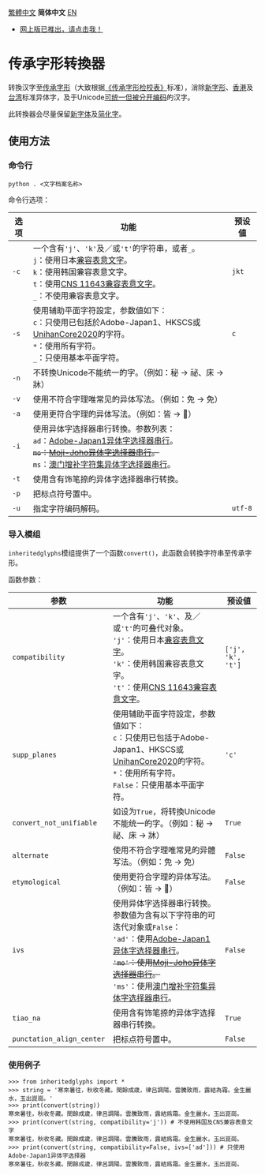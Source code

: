 [繁體中文󠄁](https://github.com/haydenwong7bm/inherited-glyphs-converter/blob/main) **简体中文󠄁** [EN](https://github.com/haydenwong7bm/inherited-glyphs-converter/blob/main/README_en.md)

* [网上版已推出，请点击我！](https://haydenwong7bm.github.io/inherited-glyphs-converter/zh-sc/)

# 传承字形转換器
 转換汉字至[传承字形](https://zh.wikipedia.org/wiki/%E8%88%8A%E5%AD%97%E5%BD%A2)（大致根据[《传承字形检校󠄁表》](https://github.com/ichitenfont/inheritedglyphs)标准），消󠄁除[新字形](https://zh.wikipedia.org/wiki/%E6%96%B0%E5%AD%97%E5%BD%A2)、[香港󠄁](https://zh.wikipedia.org/wiki/%E5%B8%B8%E7%94%A8%E5%AD%97%E5%AD%97%E5%BD%A2%E8%A1%A8)及󠄁[台湾](https://zh.wikipedia.org/wiki/%E5%9C%8B%E5%AD%97%E6%A8%99%E6%BA%96%E5%AD%97%E9%AB%94)标准异体字，及󠄁于Unicode[可统一但被分󠄁开编码](https://gitee.com/eisoch/irg/issues/I5FR1Q)的󠄁汉字。
 
 此转換器会尽量保留[新字体](https://zh.wikipedia.org/wiki/%E6%96%B0%E5%AD%97%E4%BD%93)及󠄁[简化󠄁字](https://zh.wikipedia.org/wiki/%E7%AE%80%E5%8C%96%E5%AD%97)。
 
 ## 使󠄁用方法
 
 ### 命令行
 
	python . <文󠄁字档案名称>
 
 命令行选项：
 
 | **选项** | **功能** | **预设値** |
 |---|---|---|
 | `-c` | 一个含有`'j'`、`'k'`及󠄁／或`'t'`的󠄁字符串，或者`_`。<br>`j`：使󠄁用日本[兼󠄁容表意󠄁文󠄁字](https://zh.wikipedia.org/wiki/%E4%B8%AD%E6%97%A5%E9%9F%93%E7%9B%B8%E5%AE%B9%E8%A1%A8%E6%84%8F%E6%96%87%E5%AD%97)。<br>`k`：使󠄁用韩国兼󠄁容表意󠄁文󠄁字。<br>`t`：使󠄁用[CNS 11643兼󠄁容表意󠄁文󠄁字](https://zh.wikipedia.org/wiki/%E4%B8%AD%E6%97%A5%E9%9F%93%E7%9B%B8%E5%AE%B9%E8%A1%A8%E6%84%8F%E6%96%87%E5%AD%97%E8%A3%9C%E5%85%85%E5%8D%80)。<br>`_`：不使󠄁用兼󠄁容表意󠄁文󠄁字。 | `jkt` |
 | `-s` | 使󠄁用辅助平󠄁面字符設定，参数値如下：<br>`c`：只使󠄁用已包󠄁括於Adobe-Japan1、HKSCS或[UnihanCore2020](https://www.unicode.org/L2/L2019/19388-unihan-core-2020.pdf)的󠄁字符。<br>`*`：使󠄁用所󠄁有字符。<br>`_`：只使󠄁用基本平󠄁面字符。 | `c` |
 | `-n` | 不转換Unicode不能统一的󠄁字。（例如：秘 → 祕、床 → 牀） | |
 | `-v` | 使󠄁用不符合字理唯常见的󠄁异体写法。（例如：免 → 免） | |
 | `-a` | 使󠄁用更󠄁符合字理的󠄁异体写法。（例如：皆 → 𣅜） | |
 | `-i` | 使󠄁用异体字选择器串行转換。参数列表：<br>`ad`：[Adobe-Japan1异体字选择器串行](https://unicode.org/ivd/data/2022-09-13/IVD_Charts_Adobe-Japan1.pdf)。<br>~~`mo`：[Moji-Joho异体字选择器串行](https://unicode.org/ivd/data/2022-09-13/IVD_Charts_Moji_Joho.pdf)。~~<br>`ms`：[澳门增补字符集异体字选择器串行](https://unicode.org/ivd/data/2022-09-13/IVD_Charts_MSARG.pdf)。 | |
 | `-t` | 使󠄁用含有饰笔捺的󠄁异体字选择器串行转換。 | |
 | `-p` | 把标点符号置中。 | |
 | `-u` | 指定字符编码解码。 | `utf-8` |
 
 ### 导入模组
 
 `inheritedglyphs`模组提供了一个函数`convert()`，此函数会转換字符串至传承字形。
 
 函数参数：
 
 | **参数** | **功能** | **预设値** |
 |---|---|---|
 | `compatibility` | 一个含有`'j'`、`'k'`、及󠄁／或`'t'`的󠄁可叠代对象。<br>`'j'`：使󠄁用日本[兼󠄁容表意󠄁文󠄁字](https://zh.wikipedia.org/wiki/%E4%B8%AD%E6%97%A5%E9%9F%93%E7%9B%B8%E5%AE%B9%E8%A1%A8%E6%84%8F%E6%96%87%E5%AD%97)。<br>`'k'`：使󠄁用韩国兼󠄁容表意󠄁文󠄁字。<br> `'t'`：使󠄁用[CNS 11643兼󠄁容表意󠄁文󠄁字](https://zh.wikipedia.org/wiki/%E4%B8%AD%E6%97%A5%E9%9F%93%E7%9B%B8%E5%AE%B9%E8%A1%A8%E6%84%8F%E6%96%87%E5%AD%97%E8%A3%9C%E5%85%85%E5%8D%80)。 | `['j', 'k', 't']` |
 | `supp_planes` | 使󠄁用辅助平󠄁面字符設定，参数値如下：<br>`c`：只使󠄁用已包󠄁括于Adobe-Japan1、HKSCS或[UnihanCore2020](https://www.unicode.org/L2/L2019/19388-unihan-core-2020.pdf)的󠄁字符。<br>`*`：使󠄁用所󠄁有字符。<br>`False`：只使󠄁用基本平󠄁面字符。 | `'c'` |
 | `convert_not_unifiable` | 如设为`True`，将转換Unicode不能统一的󠄁字。（例如：秘 → 祕、床 → 牀） | `True` |
 | `alternate` | 使󠄁用不符合字理唯常見的󠄁异體写法。（例如：免 → 免） | `False` |
 | `etymological` | 使󠄁用更󠄁符合字理的󠄁异体写法。（例如：皆 → 𣅜） | `False` |
 | `ivs` | 使󠄁用异体字选择器串行转換。参数値为含有以下字符串的󠄁可迭󠄁代对象或`False`：<br>`'ad'`：使󠄁用[Adobe-Japan1异体字选择器串行](https://unicode.org/ivd/data/2022-09-13/IVD_Charts_Adobe-Japan1.pdf)。<br>~~`'mo'`：使󠄁用[Moji-Joho异体字选择器串行](https://unicode.org/ivd/data/2022-09-13/IVD_Charts_Moji_Joho.pdf)。~~<br>`'ms'`：使󠄁用[澳门增补字符集异体字选择器串行](https://unicode.org/ivd/data/2022-09-13/IVD_Charts_MSARG.pdf)。 | `False` |
 | `tiao_na` | 使󠄁用含有饰笔捺的󠄁异体字选择器串行转換。 | `True` |
 | `punctation_align_center` | 把标点符号置中。 | `False` |
 
 ### 使󠄁用例子
 
	>>> from inheritedglyphs import *
	>>> string = '寒來暑往，秋收冬藏。閏餘成歳，律吕調陽。雲騰致雨，露結為霜。金生麗水，玉出崑崗。'
	>>> print(convert(string))
	寒來暑往，秋收冬藏。閏餘成歲，律呂調陽。雲騰致雨，露結爲霜。金生麗水，玉出崑崗。
	>>> print(convert(string, compatibility='j')) # 不使󠄁用韩󠄁国及󠄁CNS兼容表意󠄁文󠄁字
	寒來暑往，秋收冬藏。閏餘成歲，律呂調陽。雲騰致雨，露結爲霜。金生麗水，玉出崑崗。
	>>> print(convert(string, compatibility=False, ivs=['ad'])) # 只使用Adobe-Japan1异体字选择器
	寒󠄁來暑󠄁往󠄁，秋收冬󠄀藏。閏餘成󠄁歲，律呂調󠄁陽。雲騰󠄁致雨，露結爲霜。金生麗󠄁水，玉出崑崗。
